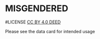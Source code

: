 # MISGENDERED
 
#LICENSE
[CC BY 4.0 DEED](https://creativecommons.org/licenses/by/4.0/)

Please see the data card for intended usage
